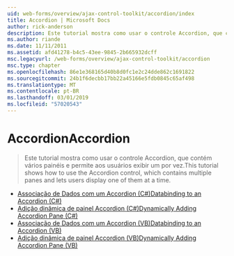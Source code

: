 ```yaml
---
uid: web-forms/overview/ajax-control-toolkit/accordion/index
title: Accordion | Microsoft Docs
author: rick-anderson
description: Este tutorial mostra como usar o controle Accordion, que contém vários painéis e permite aos usuários exibir um por vez.
ms.author: riande
ms.date: 11/11/2011
ms.assetid: afd41278-b4c5-43ee-9845-2b665932dcff
msc.legacyurl: /web-forms/overview/ajax-control-toolkit/accordion
msc.type: chapter
ms.openlocfilehash: 86e1e368165d40b8d0fc1e2c24dde862c1691822
ms.sourcegitcommit: 24b1f6decbb17bb22a45166e5fdb0845c65af498
ms.translationtype: MT
ms.contentlocale: pt-BR
ms.lasthandoff: 03/01/2019
ms.locfileid: "57020543"
---
```

<a name="accordion"></a><span data-ttu-id="3b0a8-103">Accordion</span><span class="sxs-lookup"><span data-stu-id="3b0a8-103">Accordion</span></span>
====================
> <span data-ttu-id="3b0a8-104">Este tutorial mostra como usar o controle Accordion, que contém vários painéis e permite aos usuários exibir um por vez.</span><span class="sxs-lookup"><span data-stu-id="3b0a8-104">This tutorial shows how to use the Accordion control, which contains multiple panes and lets users display one of them at a time.</span></span>


- [<span data-ttu-id="3b0a8-105">Associação de Dados com um Accordion (C#)</span><span class="sxs-lookup"><span data-stu-id="3b0a8-105">Databinding to an Accordion (C#)</span></span>](databinding-to-an-accordion-cs.md)
- [<span data-ttu-id="3b0a8-106">Adição dinâmica de painel Accordion (C#)</span><span class="sxs-lookup"><span data-stu-id="3b0a8-106">Dynamically Adding Accordion Pane (C#)</span></span>](dynamically-adding-an-accordion-pane-cs.md)
- [<span data-ttu-id="3b0a8-107">Associação de Dados com um Accordion (VB)</span><span class="sxs-lookup"><span data-stu-id="3b0a8-107">Databinding to an Accordion (VB)</span></span>](databinding-to-an-accordion-vb.md)
- [<span data-ttu-id="3b0a8-108">Adição dinâmica de painel Accordion (VB)</span><span class="sxs-lookup"><span data-stu-id="3b0a8-108">Dynamically Adding Accordion Pane (VB)</span></span>](dynamically-adding-an-accordion-pane-vb.md)
